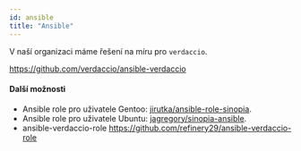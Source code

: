 ```yaml
---
id: ansible
title: "Ansible"
---
```

V naší organizaci máme řešení na míru pro `verdaccio`.

<https://github.com/verdaccio/ansible-verdaccio>

#### Další možnosti

* Ansible role pro uživatele Gentoo: [jirutka/ansible-role-sinopia](https://github.com/jirutka/ansible-role-sinopia).
* Ansible role pro uživatele Ubuntu: [jagregory/sinopia-ansible](https://github.com/jagregory/sinopia-ansible).
* ansible-verdaccio-role <https://github.com/refinery29/ansible-verdaccio-role>